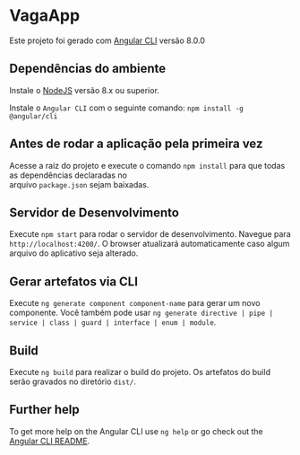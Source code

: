 # VagaApp  
Este projeto foi gerado com [Angular CLI](https://github.com/angular/angular-cli) versão 8.0.0  
  
## Dependências do ambiente  
Instale o [NodeJS](https://nodejs.org/en/download) versão 8.x ou superior.  
  
Instale o `Angular CLI` com o seguinte comando: `npm install -g @angular/cli`  

## Antes de rodar a aplicação pela primeira vez  
Acesse a raiz do projeto e execute o comando `npm install` para que todas as dependências declaradas no  
arquivo `package.json` sejam baixadas. 

## Servidor de Desenvolvimento  
Execute `npm start` para rodar o servidor de desenvolvimento. Navegue para `http://localhost:4200/`. O browser atualizará automaticamente caso algum arquivo do aplicativo seja alterado.  
  
## Gerar artefatos via CLI  
Execute `ng generate component component-name` para gerar um novo componente. Você também pode usar `ng generate directive | pipe | service | class | guard | interface | enum | module`.  
  
## Build  
Execute `ng build` para realizar o build do projeto. Os artefatos do build serão gravados no diretório `dist/`.
  

## Further help

To get more help on the Angular CLI use `ng help` or go check out the [Angular CLI README](https://github.com/angular/angular-cli/blob/master/README.md).
